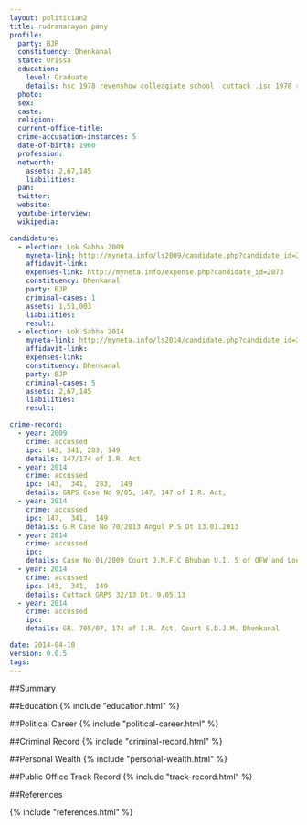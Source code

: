 ```yaml
---
layout: politician2
title: rudranarayan pany
profile: 
  party: BJP
  constituency: Dhenkanal
  state: Orissa
  education: 
    level: Graduate
    details: hsc 1978 revenshow colleagiate school  cuttack .isc 1978 revenshow college under utkal university. b.a.1981 dhenkanal college under utkal unlversity.
  photo: 
  sex: 
  caste: 
  religion: 
  current-office-title: 
  crime-accusation-instances: 5
  date-of-birth: 1960
  profession: 
  networth: 
    assets: 2,67,145
    liabilities: 
  pan: 
  twitter: 
  website: 
  youtube-interview: 
  wikipedia: 

candidature: 
  - election: Lok Sabha 2009
    myneta-link: http://myneta.info/ls2009/candidate.php?candidate_id=2073
    affidavit-link: 
    expenses-link: http://myneta.info/expense.php?candidate_id=2073
    constituency: Dhenkanal 
    party: BJP
    criminal-cases: 1
    assets: 1,51,003
    liabilities: 
    result:  
  - election: Lok Sabha 2014
    myneta-link: http://myneta.info/ls2014/candidate.php?candidate_id=3265
    affidavit-link: 
    expenses-link: 
    constituency: Dhenkanal 
    party: BJP
    criminal-cases: 5
    assets: 2,67,145
    liabilities: 
    result:  

crime-record: 
  - year: 2009
    crime: accussed
    ipc: 143, 341, 283, 149
    details: 147/174 of I.R. Act 
  - year: 2014
    crime: accussed
    ipc: 143,  341,  283,  149
    details: GRPS Case No 9/05, 147, 147 of I.R. Act, 
  - year: 2014
    crime: accussed
    ipc: 147,  341,  149
    details: G.R Case No 70/2013 Angul P.S Dt 13.01.2013 
  - year: 2014
    crime: accussed
    ipc: 
    details: Case No 01/2009 Court J.M.F.C Bhuban U.I. 5 of OFW and Loudspeaker Act 1958 
  - year: 2014
    crime: accussed
    ipc: 143,  341,  149
    details: Cuttack GRPS 32/13 Dt. 9.05.13 
  - year: 2014
    crime: accussed
    ipc: 
    details: GR. 705/07, 174 of I.R. Act, Court S.D.J.M. Dhenkanal 

date: 2014-04-10
version: 0.0.5
tags: 
---
```


##Summary


##Education
{% include "education.html" %}


##Political Career
{% include "political-career.html" %}


##Criminal Record
{% include "criminal-record.html" %}


##Personal Wealth
{% include "personal-wealth.html" %}


##Public Office Track Record
{% include "track-record.html" %}


##References


{% include "references.html" %}
